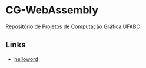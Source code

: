 # CG-WebAssembly

Repositório de Projetos de Computação Gráfica UFABC

## Links
- [helloword](https://lucasgm22.github.io/cg/projeto1)
